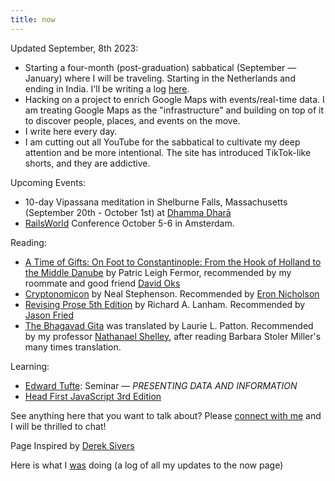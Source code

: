 ```yaml
---
title: now
---
```

Updated September, 8th 2023:

-  Starting a four-month (post-graduation) sabbatical (September — January) where I will be traveling. Starting in the Netherlands and ending in India. I'll be writing a log [here](digital-garden/travel%20and%20life%20journal/Travel.md). 
- Hacking on a project to enrich Google Maps with events/real-time data. I am treating Google Maps as the "infrastructure" and building on top of it to discover people, places, and events on the move. 
- I write here every day. 
- I am cutting out all YouTube for the sabbatical to cultivate my deep attention and be more intentional. The site has introduced TikTok-like shorts, and they are addictive. 

Upcoming Events:
- 10-day Vipassana meditation in Shelburne Falls, Massachusetts (September 20th - October 1st) at [Dhamma Dharā](https://dhara.dhamma.org/)
- [RailsWorld](https://rubyonrails.org/world) Conference October 5-6 in Amsterdam.

Reading:
- [A Time of Gifts: On Foot to Constantinople: From the Hook of Holland to the Middle Danube](https://en.wikipedia.org/wiki/A_Time_of_Gifts) by Patric Leigh Fermor, recommended by my roommate and good friend [David Oks](https://en.wikipedia.org/wiki/David_Oks)
- [Cryptonomicon](https://www.amazon.com/Cryptonomicon-Neal-Stephenson/dp/0060512806) by Neal Stephenson. Recommended by [Eron Nicholson](https://dev.37signals.com/author/eron/)
- [Revising Prose 5th Edition](https://www.google.com/search?q=revising+prose&oq=revising+prose&aqs=chrome.0.0i355i512j46i512j0i512j0i22i30l4j69i60.3401j1j7&sourceid=chrome&ie=UTF-8&si=ACFMAn_fyoqvdetnK4PTDdeMVBxO0yvdPqpxo5qdQvMGCperIxQYwbw6LnHuog83cSioZqe9MaBlBb84_rbsGZZhz06XkjRaXxZSmwgvNisegHACbsBdTrg%3D&ictx=1&ved=2ahUKEwijs5XNjaWAAxUKpIkEHd9HBqAQ_coHegQISBAD) by Richard A. Lanham. Recommended by [Jason Fried](https://world.hey.com/jason)
- [The Bhagavad Gita](https://www.amazon.com/Bhagavad-Gita-Penguin-Classics-ebook/dp/B00J2IBRNU/) was translated by Laurie L. Patton. Recommended by my professor  [Nathanael Shelley](https://barnard.edu/profiles/nathanael-shelley), after reading Barbara Stoler Miller's many times translation. 

Learning: 
- [Edward Tufte](https://www.edwardtufte.com/tufte/): Seminar — *PRESENTING DATA AND INFORMATION* 
- [Head First JavaScript 3rd Edition](https://www.amazon.com/Head-First-JavaScript-Programming-Brain-Friendly/dp/144934013X)

See anything here that you want to talk about? Please [connect with me](https://armanjindal.github.io/#-connect) and I will be thrilled to chat!

Page Inspired by [Derek Sivers](https://sive.rs/)

Here is what I [was](digital-garden/was.md) doing (a log of all my updates to the now page)
